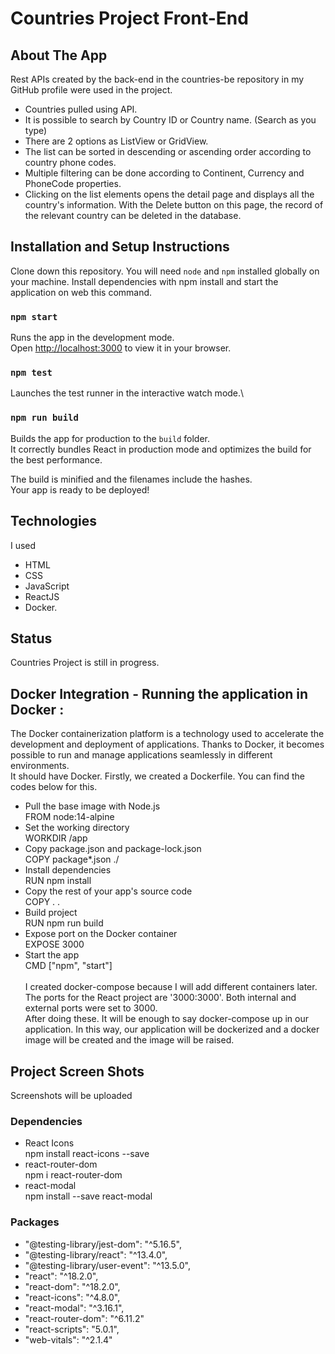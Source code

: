 # Countries Project Front-End

## About The App
Rest APIs created by the back-end in the countries-be repository in my GitHub profile were used in the project.
- Countries pulled using API.
- It is possible to search by Country ID or Country name. (Search as you type)
- There are 2 options as ListView or GridView.
- The list can be sorted in descending or ascending order according to country phone codes.
- Multiple filtering can be done according to Continent, Currency and PhoneCode properties.
- Clicking on the list elements opens the detail page and displays all the country's information. With the Delete button on this page, the record of the relevant country can be deleted in the database.

## Installation and Setup Instructions

Clone down this repository. You will need `node` and `npm` installed globally on your machine. Install dependencies with npm install and start the application on web this command. 

### `npm start`

Runs the app in the development mode.\
Open [http://localhost:3000](http://localhost:3000) to view it in your browser.

### `npm test`

Launches the test runner in the interactive watch mode.\

### `npm run build`

Builds the app for production to the `build` folder.\
It correctly bundles React in production mode and optimizes the build for the best performance.

The build is minified and the filenames include the hashes.\
Your app is ready to be deployed!

## Technologies
I used 
- HTML
- CSS
- JavaScript
- ReactJS
- Docker.

## Status
Countries Project is still in progress.

## Docker Integration - Running the application in Docker : <br/>
 The Docker containerization platform is a technology used to accelerate the development and deployment of applications. Thanks to Docker, it becomes possible to run and manage applications seamlessly in different environments.<br/>
 It should have Docker. Firstly, we created a Dockerfile. You can find the codes below for this.<br/>
- Pull the base image with Node.js<br/>
FROM node:14-alpine
- Set the working directory<br/>
WORKDIR /app
- Copy package.json and package-lock.json<br/>
COPY package*.json ./
- Install dependencies<br/>
RUN npm install
- Copy the rest of your app's source code<br/>
COPY . .
- Build project<br/>
RUN npm run build
- Expose port on the Docker container<br/>
EXPOSE 3000
- Start the app<br/>
CMD ["npm", "start"]<br/><br/>
I created docker-compose because I will add different containers later.<br/>
The ports for the React project are '3000:3000'.
Both internal and external ports were set to 3000.<br/>
After doing these. It will be enough to say docker-compose up in our application. In this way, our application will be dockerized and a docker image will be created and the image will be raised.
## Project Screen Shots

Screenshots will be uploaded

### Dependencies
- React Icons <br/>
npm install react-icons --save<br/>
- react-router-dom <br/>
npm i react-router-dom<br/>
- react-modal <br/>
npm install --save react-modal<br/>

### Packages
- "@testing-library/jest-dom": "^5.16.5",
- "@testing-library/react": "^13.4.0",
- "@testing-library/user-event": "^13.5.0",
- "react": "^18.2.0",
- "react-dom": "^18.2.0",
- "react-icons": "^4.8.0",
- "react-modal": "^3.16.1",
- "react-router-dom": "^6.11.2"
- "react-scripts": "5.0.1",
- "web-vitals": "^2.1.4"